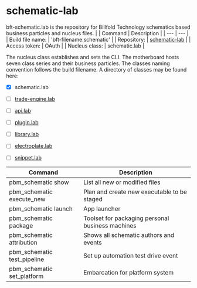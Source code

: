 # schematic-lab

bft-schematic.lab is the repository for Billfold Technology schematics based business particles and nucleus files.
|
| Command | Description |
| --- | --- |
|  Build file name: | 'bft-filename.schematic' |
|  Repository: | [schematic-lab](https://github.com/Billfold-Technologies/schematic-lab/) |
|  Access token: | OAuth |
|  Nucleus class: | schematic.lab |

The nucleus class establishes and sets the CLI. The motherboard hosts seven class series and their business particles. The classes naming convention follows the build filename. A directory of classes may be found here:
- [x] schematic.lab
- [ ] [trade-engine.lab](https://github.com/Billfold-Technologies/trade-engine-lab)
- [ ] [api.lab](https://github.com/Billfold-Technologies/api-lab)
- [ ] [plugin.lab](https://github.com/Billfold-Technologies/plugin-lab)
- [ ] [library.lab](https://github.com/Billfold-Technologies/library-lab)
- [ ] [electroplate.lab](https://github.com/Billfold-Technologies/electroplate-lab)
- [ ] [snippet.lab](https://github.com/Billfold-Technologies/snippet-lab)


| Command | Description |
| --- | --- |
| pbm_schematic show | List all new or modified files |
| pbm_schematic execute_new | Plan and create new executable to be staged |
| pbm_schematic launch | App launcher
| pbm_schematic package | Toolset for packaging personal business machines |
| pbm_schematic attribution | Shows all schematic authors and events |
| pbm_schematic test_pipeline | Set up automation test drive event |
| pbm_schematic set_platform | Embarcation for platform system |

